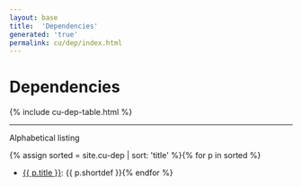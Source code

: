 ```yaml
---
layout: base
title:  'Dependencies'
generated: 'true'
permalink: cu/dep/index.html
---
```


# Dependencies

{% include cu-dep-table.html %}

----------

Alphabetical listing

{% assign sorted = site.cu-dep | sort: 'title' %}{% for p in sorted %}
* [{{ p.title }}](): {{ p.shortdef }}{% endfor %}
